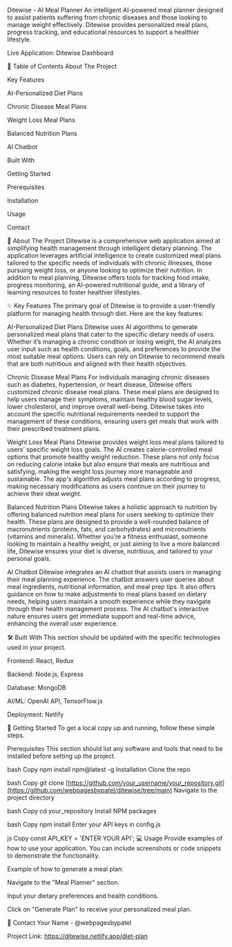 Ditewise - AI Meal Planner
 An intelligent AI-powered meal planner designed to assist patients suffering from chronic diseases and those looking to manage weight effectively. Ditewise provides personalized meal plans, progress tracking, and educational resources to support a healthier lifestyle.

Live Application: Ditewise Dashboard

📖 Table of Contents
About The Project

Key Features

AI-Personalized Diet Plans

Chronic Disease Meal Plans

Weight Loss Meal Plans

Balanced Nutrition Plans

AI Chatbot

Built With

Getting Started

Prerequisites

Installation

Usage

Contact

🧐 About The Project
Ditewise is a comprehensive web application aimed at simplifying health management through intelligent dietary planning. The application leverages artificial intelligence to create customized meal plans tailored to the specific needs of individuals with chronic illnesses, those pursuing weight loss, or anyone looking to optimize their nutrition. In addition to meal planning, Ditewise offers tools for tracking food intake, progress monitoring, an AI-powered nutritional guide, and a library of learning resources to foster healthier lifestyles.

✨ Key Features
The primary goal of Ditewise is to provide a user-friendly platform for managing health through diet. Here are the key features:

AI-Personalized Diet Plans
Ditewise uses AI algorithms to generate personalized meal plans that cater to the specific dietary needs of users. Whether it’s managing a chronic condition or losing weight, the AI analyzes user input such as health conditions, goals, and preferences to provide the most suitable meal options. Users can rely on Ditewise to recommend meals that are both nutritious and aligned with their health objectives.

Chronic Disease Meal Plans
For individuals managing chronic diseases such as diabetes, hypertension, or heart disease, Ditewise offers customized chronic disease meal plans. These meal plans are designed to help users manage their symptoms, maintain healthy blood sugar levels, lower cholesterol, and improve overall well-being. Ditewise takes into account the specific nutritional requirements needed to support the management of these conditions, ensuring users get meals that work with their prescribed treatment plans.

Weight Loss Meal Plans
Ditewise provides weight loss meal plans tailored to users’ specific weight loss goals. The AI creates calorie-controlled meal options that promote healthy weight reduction. These plans not only focus on reducing calorie intake but also ensure that meals are nutritious and satisfying, making the weight loss journey more manageable and sustainable. The app's algorithm adjusts meal plans according to progress, making necessary modifications as users continue on their journey to achieve their ideal weight.

Balanced Nutrition Plans
Ditewise takes a holistic approach to nutrition by offering balanced nutrition meal plans for users seeking to optimize their health. These plans are designed to provide a well-rounded balance of macronutrients (proteins, fats, and carbohydrates) and micronutrients (vitamins and minerals). Whether you’re a fitness enthusiast, someone looking to maintain a healthy weight, or just aiming to live a more balanced life, Ditewise ensures your diet is diverse, nutritious, and tailored to your personal goals.

AI Chatbot
Ditewise integrates an AI chatbot that assists users in managing their meal planning experience. The chatbot answers user queries about meal ingredients, nutritional information, and meal prep tips. It also offers guidance on how to make adjustments to meal plans based on dietary needs, helping users maintain a smooth experience while they navigate through their health management process. The AI chatbot's interactive nature ensures users get immediate support and real-time advice, enhancing the overall user experience.

🛠️ Built With
This section should be updated with the specific technologies used in your project.

Frontend: React, Redux

Backend: Node.js, Express

Database: MongoDB

AI/ML: OpenAI API, TensorFlow.js

Deployment: Netlify

🚀 Getting Started
To get a local copy up and running, follow these simple steps.

Prerequisites
This section should list any software and tools that need to be installed before setting up the project.

bash
Copy
npm install npm@latest -g
Installation
Clone the repo

bash
Copy
git clone [https://github.com/your_username/your_repository.git](https://github.com/webpagesbypatel/ditewise/tree/main)
Navigate to the project directory

bash
Copy
cd your_repository
Install NPM packages

bash
Copy
npm install
Enter your API keys in config.js

js
Copy
const API_KEY = 'ENTER YOUR API';
💻 Usage
Provide examples of how to use your application. You can include screenshots or code snippets to demonstrate the functionality.

Example of how to generate a meal plan:

Navigate to the "Meal Planner" section.

Input your dietary preferences and health conditions.

Click on "Generate Plan" to receive your personalized meal plan.

📧 Contact
Your Name - @webpagesbypatel  

Project Link:  https://ditewise.netlify.app/diet-plan

